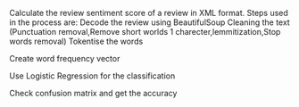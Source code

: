 
Calculate the review sentiment score of a review in XML format. Steps used in the process are:
Decode the review using BeautifulSoup
Cleaning the text (Punctuation removal,Remove short worlds 1 charecter,lemmitization,Stop words removal)
Tokentise the words

Create word frequency vector  

Use Logistic Regression for the classification

Check confusion matrix and get the accuracy
